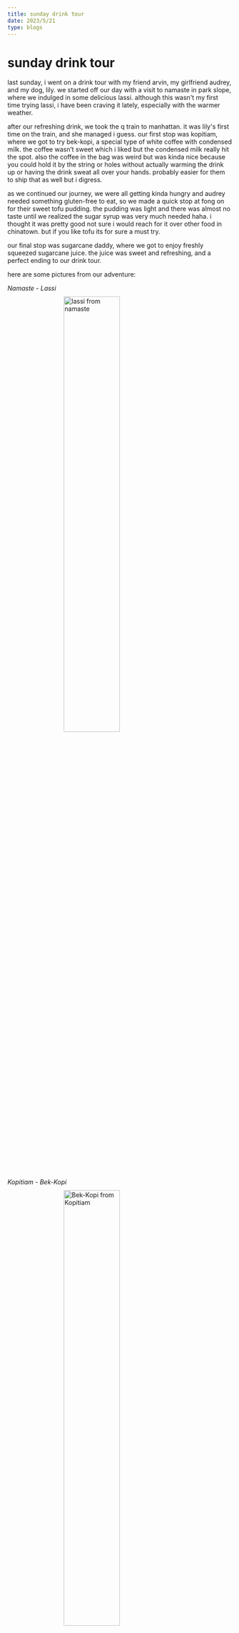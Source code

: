 ```yaml
---
title: sunday drink tour
date: 2023/5/21
type: blogs
---
```


# sunday drink tour

last sunday, i went on a drink tour with my friend arvin, my girlfriend audrey,
and my dog, lily. we started off our day with a visit to namaste in park slope,
where we indulged in some delicious lassi. although this wasn't my first time
trying lassi, i have been craving it lately, especially with the warmer weather.

after our refreshing drink, we took the q train to manhattan. it was lily's
first time on the train, and she managed i guess. our first stop was kopitiam,
where we got to try bek-kopi, a special type of white coffee with condensed
milk. the coffee wasn’t sweet which i liked but the condensed milk really hit
the spot. also the coffee in the bag was weird but was kinda nice because you
could hold it by the string or holes without actually warming the drink up or
having the drink sweat all over your hands. probably easier for them to ship
that as well but i digress.

as we continued our journey, we were all getting kinda hungry and audrey needed
something gluten-free to eat, so we made a quick stop at fong on for their sweet
tofu pudding. the pudding was light and there was almost no taste until we
realized the sugar syrup was very much needed haha. i thought it was pretty good
not sure i would reach for it over other food in chinatown. but if you like tofu
its for sure a must try.

our final stop was sugarcane daddy, where we got to enjoy freshly squeezed
sugarcane juice. the juice was sweet and refreshing, and a perfect ending to our
drink tour.

here are some pictures from our adventure:

_Namaste - Lassi_
<img
  style="display: block;
  margin-left: auto;
  margin-right: auto;
  padding-top:10px;
  padding-bottom:10px;
  width: 50%;"
  src="/lassiFromNamaste.jpeg" 
  alt="lassi from namaste"
  />

_Kopitiam - Bek-Kopi_
<img
  style="display: block;
  margin-left: auto;
  margin-right: auto;
  padding-top:10px;
  padding-bottom:10px;
  width: 50%;"
  src="/coffeeFromKopitiam.jpeg" 
  alt="Bek-Kopi from Kopitiam"
  />

_Fong On - Tofu Pudding_
<img
  style="display: block;
  margin-left: auto;
  margin-right: auto;
  padding-top:10px;
  padding-bottom:10px;
  width: 50%;"
  src="/tofuPuddingFromFongOn.jpeg" 
  alt="Tofu pudding from Fong On"
  />

_Sugarcane Daddy - Sugarcane Juice_
<img
  style="display: block;
  margin-left: auto;
  margin-right: auto;
  padding-top:10px;
  padding-bottom:10px;
  width: 50%;"
  src="/sugarcaneJuiceFromSugarcaneDaddy.jpeg" 
  alt="sugarcane juice from sugarcane daddy"
  />

overall, it was a fun. 10 out of 10 would do again.

### restaurants cited

[Namaste](https://goo.gl/maps/e2C71kLKQa5Dbk8x7)<br>
[Kopitiam](https://goo.gl/maps/nuKAj8toTcwPFTTw7)<br>
[Fong On](https://goo.gl/maps/XJHVucFtksgwatQq8)<br>
[Sugarcane Daddy](https://goo.gl/maps/GZQMY9AMQPtZg6kW6)<br>
